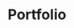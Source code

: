 ---
title: "Portfolio"

projects:
  - title: "Rudi Mental"
    slug: "rudimental"
    image: "rudimental.png"
    description: |
      Rudi Mental is an interactive metronome with visualization of notes and exercises for drummers.
  - title: "TrackIt"
    slug: "trackit"
    image: "trackit_logo.png"
    description: |
      TrackIt is a web-based personal finance management application that allows users to track income and expenses, set category limits and schedule payments. The system includes a web interface (React + ASP.NET Core) and a Telegram bot for transaction notifications and reminders. It supports budget analytics, cost allocation charts, security via JWT and PostgreSQL integration.
---